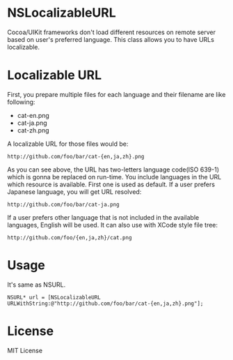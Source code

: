 NSLocalizableURL
================

Cocoa/UIKit frameworks don't load different resources on remote server based on user's preferred language.
This class allows you to have URLs localizable.

# Localizable URL

First, you prepare multiple files for each language and their filename are like following:

 *  cat-en.png
 *  cat-ja.png
 *  cat-zh.png

A localizable URL for those files would be:

    http://github.com/foo/bar/cat-{en,ja,zh}.png

As you can see above, the URL has two-letters language code(ISO 639-1) which is gonna be replaced on run-time. You include languages in the URL which resource is available. First one is used as default.
If a user prefers Japanese language, you will get URL resolved:

    http://github.com/foo/bar/cat-ja.png

If a user prefers other language that is not included in the available languages, English will be used.
It can also use with XCode style file tree:

    http://github.com/foo/{en,ja,zh}/cat.png


# Usage

It's same as NSURL.

    NSURL* url = [NSLocalizableURL URLWithString:@"http://github.com/foo/bar/cat-{en,ja,zh}.png"];

# License

MIT License
